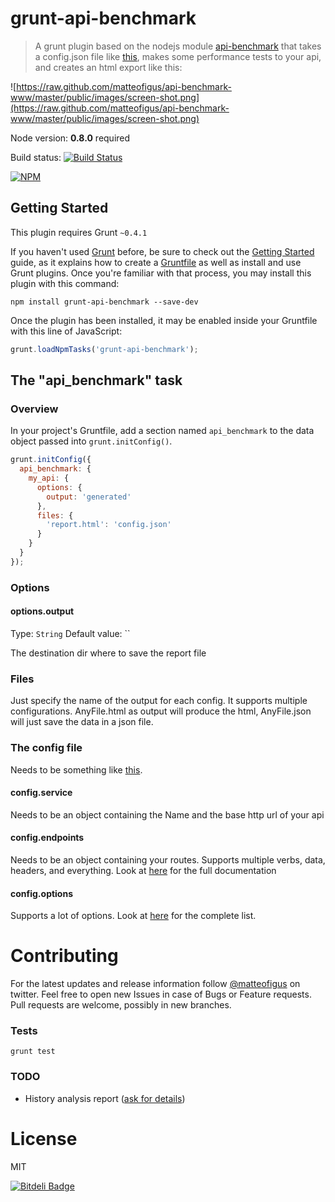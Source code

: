 grunt-api-benchmark 
=============

> A grunt plugin based on the nodejs module [api-benchmark](https://github.com/matteofigus/api-benchmark) that takes a config.json file like [this](https://github.com/matteofigus/grunt-api-benchmark/blob/master/test/fixtures/input2.json), makes some performance tests to your api, and creates an html export like this:

![https://raw.github.com/matteofigus/api-benchmark-www/master/public/images/screen-shot.png](https://raw.github.com/matteofigus/api-benchmark-www/master/public/images/screen-shot.png)

Node version: **0.8.0** required

Build status: [![Build Status](https://secure.travis-ci.org/matteofigus/grunt-api-benchmark.png?branch=master)](http://travis-ci.org/matteofigus/grunt-api-benchmark)

[![NPM](https://nodei.co/npm/grunt-api-benchmark.png?downloads=true)](https://npmjs.org/package/grunt-api-benchmark)


## Getting Started
This plugin requires Grunt `~0.4.1`

If you haven't used [Grunt](http://gruntjs.com/) before, be sure to check out the [Getting Started](http://gruntjs.com/getting-started) guide, as it explains how to create a [Gruntfile](http://gruntjs.com/sample-gruntfile) as well as install and use Grunt plugins. Once you're familiar with that process, you may install this plugin with this command:

```shell
npm install grunt-api-benchmark --save-dev
```

Once the plugin has been installed, it may be enabled inside your Gruntfile with this line of JavaScript:

```js
grunt.loadNpmTasks('grunt-api-benchmark');
```

## The "api_benchmark" task

### Overview
In your project's Gruntfile, add a section named `api_benchmark` to the data object passed into `grunt.initConfig()`.

```js
grunt.initConfig({
  api_benchmark: {
    my_api: {
      options: {
        output: 'generated'
      },
      files: {
        'report.html': 'config.json'
      }
    }
  }
});
```

### Options

#### options.output
Type: `String`
Default value: ``

The destination dir where to save the report file

### Files

Just specify the name of the output for each config. It supports multiple configurations.
AnyFile.html as output will produce the html, AnyFile.json will just save the data in a json file.


### The config file

Needs to be something like [this](https://github.com/matteofigus/grunt-api-benchmark/blob/master/test/fixtures/input2.json).

#### config.service

Needs to be an object containing the Name and the base http url of your api

#### config.endpoints

Needs to be an object containing your routes. Supports multiple verbs, data, headers, and everything. Look at [here](https://github.com/matteofigus/api-benchmark#route-object) for the full documentation

#### config.options

Supports a lot of options. Look at [here](https://github.com/matteofigus/api-benchmark#options-object) for the complete list.

# Contributing

For the latest updates and release information follow [@matteofigus](https://twitter.com/matteofigus) on twitter.
Feel free to open new Issues in case of Bugs or Feature requests. 
Pull requests are welcome, possibly in new branches.

### Tests

```shell
grunt test
```

### TODO

* History analysis report ([ask for details](https://twitter.com/matteofigus))

# License

MIT

[![Bitdeli Badge](https://d2weczhvl823v0.cloudfront.net/matteofigus/grunt-api-benchmark/trend.png)](https://bitdeli.com/free "Bitdeli Badge")